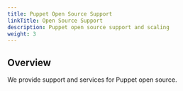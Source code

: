 ```yaml
---
title: Puppet Open Source Support
linkTitle: Open Source Support
description: Puppet open source support and scaling
weight: 3
---
```


Overview
---

We provide support and services for Puppet open source.
